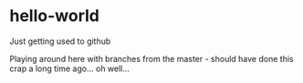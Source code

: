 # hello-world
Just getting used to github


Playing around here with branches from the master - should have done this crap a long time ago... oh well...
